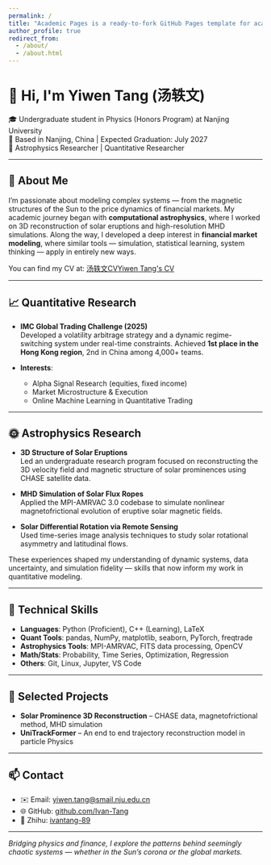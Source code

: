 ```yaml
---
permalink: /
title: "Academic Pages is a ready-to-fork GitHub Pages template for academic personal websites"
author_profile: true
redirect_from: 
  - /about/
  - /about.html
---
```


# 👋 Hi, I'm Yiwen Tang (汤轶文)

🎓 Undergraduate student in Physics (Honors Program) at Nanjing University  
📍 Based in Nanjing, China | Expected Graduation: July 2027  
🔬 Astrophysics Researcher | Quantitative Researcher

---

## 🚀 About Me

I’m passionate about modeling complex systems — from the magnetic structures of the Sun to the price dynamics of financial markets. My academic journey began with **computational astrophysics**, where I worked on 3D reconstruction of solar eruptions and high-resolution MHD simulations. Along the way, I developed a deep interest in **financial market modeling**, where similar tools — simulation, statistical learning, system thinking — apply in entirely new ways.

You can find my CV at: [汤轶文CV](../assets/汤轶文CV.pdf)[Yiwen Tang's CV](../assets/YiwenTangCV.pdf)

---


## 📈 Quantitative Research

- **IMC Global Trading Challenge (2025)**  
  Developed a volatility arbitrage strategy and a dynamic regime-switching system under real-time constraints. Achieved **1st place in the Hong Kong region**, 2nd in China among 4,000+ teams.

- **Interests**:  
  - Alpha Signal Research (equities, fixed income)  
  - Market Microstructure & Execution  
  - Online Machine Learning in Quantitative Trading

---


## 🌞 Astrophysics Research

- **3D Structure of Solar Eruptions**  
  Led an undergraduate research program focused on reconstructing the 3D velocity field and magnetic structure of solar prominences using CHASE satellite data.
  
- **MHD Simulation of Solar Flux Ropes**  
  Applied the MPI-AMRVAC 3.0 codebase to simulate nonlinear magnetofrictional evolution of eruptive solar magnetic fields.

- **Solar Differential Rotation via Remote Sensing**  
  Used time-series image analysis techniques to study solar rotational asymmetry and latitudinal flows.

These experiences shaped my understanding of dynamic systems, data uncertainty, and simulation fidelity — skills that now inform my work in quantitative modeling.

---

## 🧠 Technical Skills

- **Languages**: Python (Proficient), C++ (Learning), LaTeX  
- **Quant Tools**: pandas, NumPy, matplotlib, seaborn, PyTorch, freqtrade  
- **Astrophysics Tools**: MPI-AMRVAC, FITS data processing, OpenCV  
- **Math/Stats**: Probability, Time Series, Optimization, Regression  
- **Others**: Git, Linux, Jupyter, VS Code

---

## 🧪 Selected Projects

- **Solar Prominence 3D Reconstruction** – CHASE data, magnetofrictional method, MHD simulation 
- **UniTrackFormer** – An end to end trajectory reconstruction model in particle Physics  
---

## 📫 Contact

- ✉️ Email: [yiwen.tang@smail.nju.edu.cn](mailto:yiwen.tang@smail.nju.edu.cn)  
- 🌐 GitHub: [github.com/Ivan-Tang](https://github.com/Ivan-Tang)  
- 🧠 Zhihu: [ivantang-89](https://www.zhihu.com/people/ivantang-89)

---

*Bridging physics and finance, I explore the patterns behind seemingly chaotic systems — whether in the Sun’s corona or the global markets.*